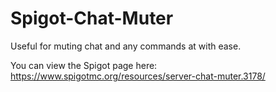 # Spigot-Chat-Muter
Useful for muting chat and any commands at with ease.

You can view the Spigot page here: https://www.spigotmc.org/resources/server-chat-muter.3178/
